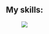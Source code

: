 <h2 style="text-align: center;">My skills:</h2>

<p align="center">
  <a href="https://skillicons.dev">
    <img src="https://skillicons.dev/icons?i=git,github,html,css,js,pug"&perline3 />
  </a>
</p>
